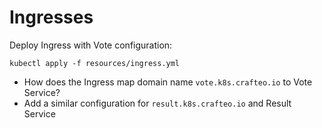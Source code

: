 # Ingresses

Deploy Ingress with Vote configuration:

```
kubectl apply -f resources/ingress.yml
```

- How does the Ingress map domain name `vote.k8s.crafteo.io` to Vote Service?
- Add a similar configuration for `result.k8s.crafteo.io` and Result Service